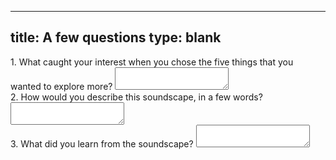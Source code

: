 
---
title: A few questions
type: blank
---

<div class = "form-group">
<label for = "qual2_caught interest">
1. What caught your interest when you chose the five things that you wanted to explore more? </label>
<textarea name ="qual2_caught interest" class="form-control"></textarea>
</div>

<div class = "form-group">
<label for = "qual1_description">
2. How would you describe this soundscape, in a few words?</label>
<textarea name ="qual1_description" class="form-control"></textarea>
</div>

<div class = "form-group">
<label for = "qual3_learn">
3. What did you learn from the soundscape? </label>
<textarea name ="qual3_learn" class="form-control"></textarea>
</div>
